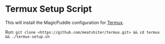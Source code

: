 # Termux Setup Script

This will install the MagicPuddle configuration for [Termux](https://termux.com/).

Run: ```git clone <https://github.com/meatshiter/termux.git> && cd termux && ./termux-setup.sh```
